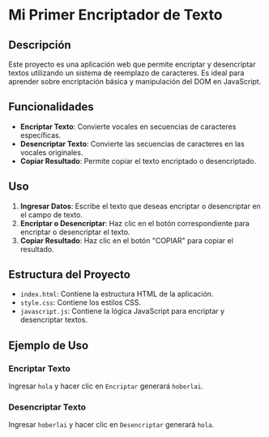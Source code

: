 # Mi Primer Encriptador de Texto

## Descripción

Este proyecto es una aplicación web que permite encriptar y desencriptar textos utilizando un sistema de reemplazo de caracteres. Es ideal para aprender sobre encriptación básica y manipulación del DOM en JavaScript.

## Funcionalidades

- **Encriptar Texto**: Convierte vocales en secuencias de caracteres específicas.
- **Desencriptar Texto**: Convierte las secuencias de caracteres en las vocales originales.
- **Copiar Resultado**: Permite copiar el texto encriptado o desencriptado.

## Uso

1. **Ingresar Datos**: Escribe el texto que deseas encriptar o desencriptar en el campo de texto.
2. **Encriptar o Desencriptar**: Haz clic en el botón correspondiente para encriptar o desencriptar el texto.
3. **Copiar Resultado**: Haz clic en el botón "COPIAR" para copiar el resultado.

## Estructura del Proyecto

- `index.html`: Contiene la estructura HTML de la aplicación.
- `style.css`: Contiene los estilos CSS.
- `javascript.js`: Contiene la lógica JavaScript para encriptar y desencriptar textos.

## Ejemplo de Uso

### Encriptar Texto

Ingresar `hola` y hacer clic en `Encriptar` generará `hoberlai`.

### Desencriptar Texto

Ingresar `hoberlai` y hacer clic en `Desencriptar` generará `hola`.
